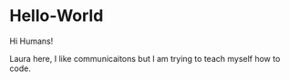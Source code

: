 # Hello-World

Hi Humans!

Laura here, I like communicaitons but I am trying to teach myself how to code. 
